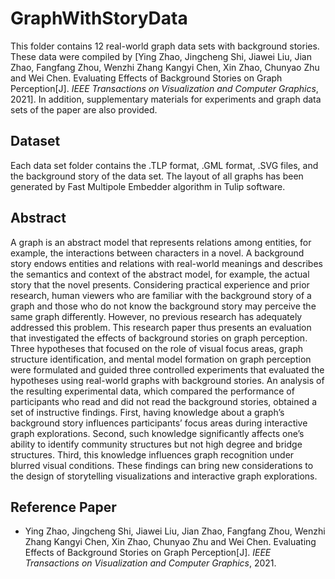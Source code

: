 # GraphWithStoryData
This folder contains 12 real-world graph data sets with background stories. These data were compiled by [Ying Zhao, Jingcheng Shi, Jiawei Liu, Jian Zhao, Fangfang Zhou, Wenzhi Zhang Kangyi Chen, Xin Zhao, Chunyao Zhu and Wei Chen. Evaluating Effects of Background Stories on Graph Perception[J]. *IEEE Transactions on Visualization and Computer Graphics*, 2021]. In addition, supplementary materials for experiments and graph data sets of the paper are also provided.

## Dataset
Each data set folder contains the .TLP format, .GML format, .SVG files, and the background story of the data set.
The layout of all graphs has been generated by Fast Multipole Embedder algorithm in Tulip software.

## Abstract
A graph is an abstract model that represents relations among entities, for example, the interactions between characters in a novel. A background story endows entities and relations with real-world meanings and describes the semantics and context of the abstract model, for example, the actual story that the novel presents. Considering practical experience and prior research, human viewers who are familiar with the background story of a graph and those who do not know the background story may perceive the same graph differently. However, no previous research has adequately addressed this problem. This research paper thus presents an evaluation that investigated the effects of background stories on graph perception. Three hypotheses that focused on the role of visual focus areas, graph structure identification, and mental model formation on graph perception were formulated and guided three controlled experiments that evaluated the hypotheses using real-world graphs with background stories. An analysis of the resulting experimental data, which compared the performance of participants who read and did not read the background stories, obtained a set of instructive findings. First, having knowledge about a graph’s background story influences participants’ focus areas during interactive graph explorations. Second, such knowledge significantly affects one’s ability to identify community structures but not high degree and bridge structures. Third, this knowledge influences graph recognition under blurred visual conditions. These findings can bring new considerations to the design of storytelling visualizations and interactive graph explorations.

## Reference Paper
+ Ying Zhao, Jingcheng Shi, Jiawei Liu, Jian Zhao, Fangfang Zhou, Wenzhi Zhang Kangyi Chen, Xin Zhao, Chunyao Zhu and Wei Chen. Evaluating Effects of Background Stories on Graph Perception[J]. *IEEE Transactions on Visualization and Computer Graphics*, 2021.
